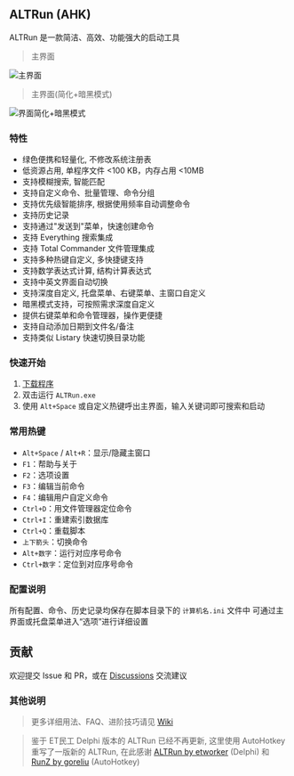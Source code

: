 ## ALTRun (AHK)
ALTRun 是一款简洁、高效、功能强大的启动工具

> 主界面

![主界面](https://github.com/user-attachments/assets/f9364e61-85d6-41dd-8c9d-e3243cc4796f)

> 主界面(简化+暗黑模式)

![界面简化+暗黑模式](https://github.com/user-attachments/assets/8c490099-d408-4de9-a38c-78a91e661147)


### 特性
- 绿色便携和轻量化, 不修改系统注册表
- 低资源占用, 单程序文件 <100 KB，内存占用 <10MB
- 支持模糊搜索, 智能匹配
- 支持自定义命令、批量管理、命令分组
- 支持优先级智能排序, 根据使用频率自动调整命令
- 支持历史记录
- 支持通过"发送到"菜单，快速创建命令
- 支持 Everything 搜索集成
- 支持 Total Commander 文件管理集成
- 支持多种热键自定义, 多快捷键支持
- 支持数学表达式计算, 结构计算表达式
- 支持中英文界面自动切换
- 支持深度自定义, 托盘菜单、右键菜单、主窗口自定义
- 暗黑模式支持，可按照需求深度自定义
- 提供右键菜单和命令管理器，操作更便捷
- 支持自动添加日期到文件名/备注
- 支持类似 Listary 快速切换目录功能


### 快速开始
1. [下载程序](https://github.com/zhugecaomao/ALTRun/releases)
2. 双击运行 `ALTRun.exe`
3. 使用 `Alt+Space` 或自定义热键呼出主界面，输入关键词即可搜索和启动


### 常用热键
- `Alt+Space` / `Alt+R`：显示/隐藏主窗口
- `F1`：帮助与关于
- `F2`：选项设置
- `F3`：编辑当前命令
- `F4`：编辑用户自定义命令
- `Ctrl+D`：用文件管理器定位命令
- `Ctrl+I`：重建索引数据库
- `Ctrl+Q`：重载脚本
- `上下箭头`：切换命令
- `Alt+数字`：运行对应序号命令
- `Ctrl+数字`：定位到对应序号命令


### 配置说明
所有配置、命令、历史记录均保存在脚本目录下的 `计算机名.ini` 文件中
可通过主界面或托盘菜单进入“选项”进行详细设置


## 贡献
欢迎提交 Issue 和 PR，或在 [Discussions](https://github.com/zhugecaomao/ALTRun/discussions) 交流建议


### 其他说明
> 更多详细用法、FAQ、进阶技巧请见 [Wiki](https://github.com/zhugecaomao/ALTRun/wiki)

> 鉴于 ET民工 Delphi 版本的 ALTRun 已经不再更新, 这里使用 AutoHotkey 重写了一版新的 ALTRun, 在此感谢 [ALTRun by etworker](https://github.com/etworker/ALTRun) (Delphi) 和 [RunZ by goreliu](https://github.com/goreliu/runz) (AutoHotkey)
